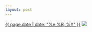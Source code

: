 ```yaml
---
layout: post
---
```


<p>
  <time><a href="/92">{{ page.date | date: "%e %B, %Y" }}</a></time>
  <a href="/92"><img src="{{ site.assets_url }}/92-640.jpg" srcset="{{ site.assets_url }}/92-1280.jpg 1280w, {{ site.assets_url }}/92-960.jpg 960w, {{ site.assets_url }}/92-640.jpg 640w, {{ site.assets_url }}/92-320.jpg 320w" sizes="(min-width: 700px) 50vw, calc(100vw - 2rem)" /></a>
</p>
